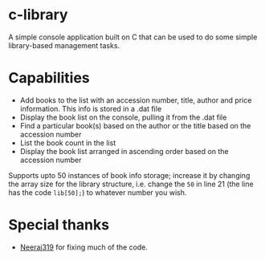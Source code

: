 # c-library

A simple console application built on C that can be used to do some simple library-based management tasks.

# Capabilities

- Add books to the list with an accession number, title, author and price information. This info is stored in a .dat file
- Display the book list on the console, pulling it from the .dat file
- Find a particular book(s) based on the author or the title based on the accession number
- List the book count in the list
- Display the book list arranged in ascending order based on the accession number

Supports upto 50 instances of book info storage; increase it by changing the array size for the library structure, i.e. change the `50` in line 21 (the line has the code `lib[50];`) to whatever number you wish.

# Special thanks

- [Neeraj319](https://github.com/Neeraj319) for fixing much of the code.
